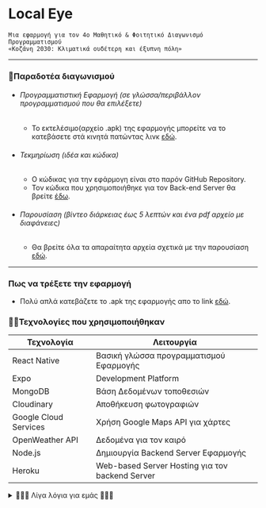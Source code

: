 # **Local Eye**

```
Μια εφαρμογή για τον 4ο Μαθητικό & Φοιτητικό Διαγωνισμό Προγραμματισμού
«Κοζάνη 2030: Κλιματικά ουδέτερη και έξυπνη πόλη»
```

---

### **📝Παραδοτέα διαγωνισμού**

- ###### Προγραμματιστική Εφαρμογή (σε γλώσσα/περιβάλλον προγραμματισμού που θα επιλέξετε)

  - Το εκτελέσιμο(αρχείο .apk) της εφαρμογής μπορείτε να το κατεβάσετε στά κινητά πατώντας λινκ <a href="https://expo.dev/artifacts/eas/kT6ytYppkgQ4ueuBJtUHf2.apk">εδώ</a>.

- ###### Τεκμηρίωση (ιδέα και κώδικα)
  - Ο κώδικας για την εφάρμογη είναι στο παρόν GitHub Repository.
  - Τον κώδικα που χρησιμοποιήθηκε για τον Back-end Server θα βρείτε <a href="https://github.com/katrhss/MongoDB-Server">έδω</a>.
- ###### Παρουσίαση (βίντεο διάρκειας έως 5 λεπτών και ένα pdf αρχείο με διαφάνειες)
  - Θα βρείτε όλα τα απαραίτητα αρχεία σχετικά με την παρουσίαση <a href="https://drive.google.com/drive/folders/1XJCbE7pC5lok2R_wk8z4H0yNyDM0RWSy?usp=sharing" >εδώ</a>.

---

### **Πως να τρέξετε την εφαρμογή**

- Πολύ απλά κατεβάζετε το .apk της εφαρμογής απο το link <a href="https://expo.dev/artifacts/eas/kT6ytYppkgQ4ueuBJtUHf2.apk">εδώ</a>.

### 👨‍💻**Τεχνολογίες που χρησιμοποιήθηκαν**

| Τεχνολογία            | Λειτουργία                                      |
| --------------------- | ----------------------------------------------- |
| React Native          | Βασική γλώσσα προγραμματισμού Εφαρμογής         |
| Expo                  | Development Platform                            |
| MongoDB               | Βάση Δεδομένων τοποθεσιών                       |
| Cloudinary            | Αποθήκευση φωτογραφιών                          |
| Google Cloud Services | Χρήση Google Maps API για χάρτες                |
| OpenWeather API       | Δεδομένα για τον καιρό                          |
| Node.js               | Δημιουργία Backend Server Εφαρμογής             |
| Heroku                | Web-based Server Hosting για τον backend Server |

<details>
<summary> 🙋🏽‍♀️ Λίγα λόγια για εμάς 🙋🏽‍♂️</summary>
<br>
Η Ομάδα μας αποτελέιται απο 2 μέλη, την <b>Μαγοπούλου Αναστασία</b> και τον <b>Κάτρη Κωνσταντίνο</b>, προπτυχιακούς φοιτητές του Τμήματος Πληροφορικής του Πανεπιστημίου Δυτικής Μακεδονίας στην Καστορία. <br>
Ταυτόχρονα είμαστε μέλη και στο φοιτητικό παράρτημα του <b>ΙΕΕΕ University of Western Macedonia, Kastoria </b>μέσω του οποίου είχαμε την ευαιρία να λάβουμε μέρος στον διαγώνισμο.
</details>
